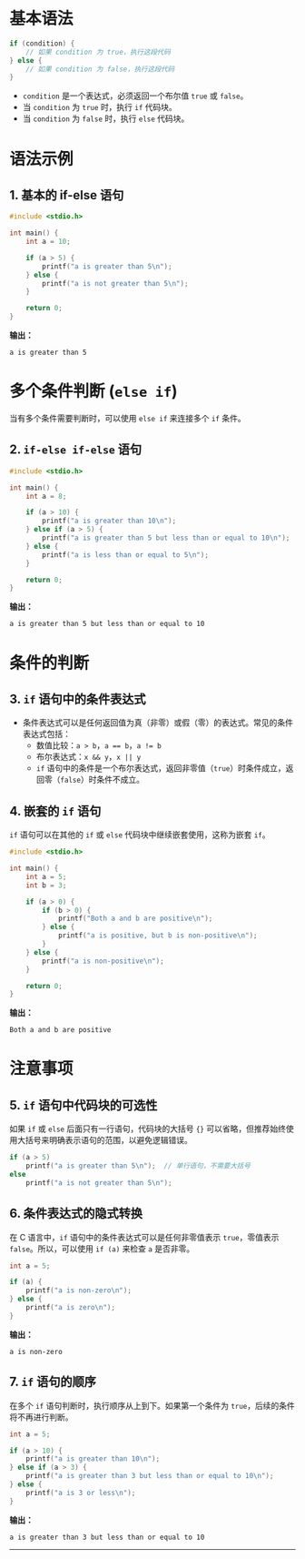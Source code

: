 # 基本语法

```c
if (condition) {
    // 如果 condition 为 true，执行这段代码
} else {
    // 如果 condition 为 false，执行这段代码
}
```

- `condition` 是一个表达式，必须返回一个布尔值 `true` 或 `false`。
- 当 `condition` 为 `true` 时，执行 `if` 代码块。
- 当 `condition` 为 `false` 时，执行 `else` 代码块。

# 语法示例

## 1. **基本的 if-else 语句**

```c
#include <stdio.h>

int main() {
    int a = 10;

    if (a > 5) {
        printf("a is greater than 5\n");
    } else {
        printf("a is not greater than 5\n");
    }

    return 0;
}
```

**输出：**

```
a is greater than 5
```

# 多个条件判断 (`else if`)

当有多个条件需要判断时，可以使用 `else if` 来连接多个 `if` 条件。

## 2. **`if-else if-else` 语句**

```c
#include <stdio.h>

int main() {
    int a = 8;

    if (a > 10) {
        printf("a is greater than 10\n");
    } else if (a > 5) {
        printf("a is greater than 5 but less than or equal to 10\n");
    } else {
        printf("a is less than or equal to 5\n");
    }

    return 0;
}
```

**输出：**

```
a is greater than 5 but less than or equal to 10
```

# 条件的判断

## 3. **`if` 语句中的条件表达式**

- 条件表达式可以是任何返回值为真（非零）或假（零）的表达式。常见的条件表达式包括：
    - 数值比较：`a > b`，`a == b`，`a != b`
    - 布尔表达式：`x && y`，`x || y`
    - `if` 语句中的条件是一个布尔表达式，返回非零值（`true`）时条件成立，返回零（`false`）时条件不成立。

## 4. **嵌套的 `if` 语句**

`if` 语句可以在其他的 `if` 或 `else` 代码块中继续嵌套使用，这称为嵌套 `if`。

```c
#include <stdio.h>

int main() {
    int a = 5;
    int b = 3;

    if (a > 0) {
        if (b > 0) {
            printf("Both a and b are positive\n");
        } else {
            printf("a is positive, but b is non-positive\n");
        }
    } else {
        printf("a is non-positive\n");
    }

    return 0;
}
```

**输出：**

```
Both a and b are positive
```

# 注意事项

## 5. **`if` 语句中代码块的可选性**

如果 `if` 或 `else` 后面只有一行语句，代码块的大括号 `{}` 可以省略，但推荐始终使用大括号来明确表示语句的范围，以避免逻辑错误。

```c
if (a > 5) 
    printf("a is greater than 5\n");  // 单行语句，不需要大括号
else
    printf("a is not greater than 5\n");

```

## 6. **条件表达式的隐式转换**

在 C 语言中，`if` 语句中的条件表达式可以是任何非零值表示 `true`，零值表示 `false`。所以，可以使用 `if (a)` 来检查 `a` 是否非零。

```c
int a = 5;

if (a) {
    printf("a is non-zero\n");
} else {
    printf("a is zero\n");
}
```

**输出：**

```
a is non-zero
```

## 7. **`if` 语句的顺序**

在多个 `if` 语句判断时，执行顺序从上到下。如果第一个条件为 `true`，后续的条件将不再进行判断。

```c
int a = 5;

if (a > 10) {
    printf("a is greater than 10\n");
} else if (a > 3) {
    printf("a is greater than 3 but less than or equal to 10\n");
} else {
    printf("a is 3 or less\n");
}
```

**输出：**

```
a is greater than 3 but less than or equal to 10
```

----------------------
